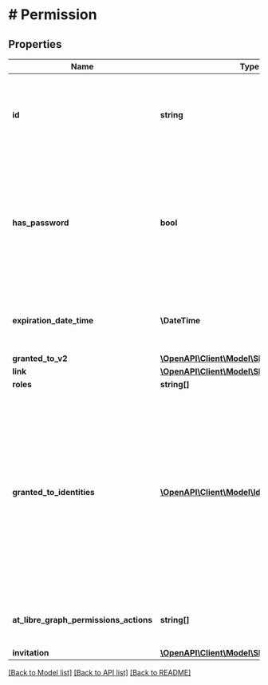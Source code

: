 # # Permission

## Properties

Name | Type | Description | Notes
------------ | ------------- | ------------- | -------------
**id** | **string** | The unique identifier of the permission among all permissions on the item. Read-only. | [optional] [readonly]
**has_password** | **bool** | Indicates whether the password is set for this permission. This property only appears in the response. Optional. Read-only. | [optional] [readonly]
**expiration_date_time** | **\DateTime** | An optional expiration date which limits the permission in time. | [optional]
**granted_to_v2** | [**\OpenAPI\Client\Model\SharePointIdentitySet**](SharePointIdentitySet.md) |  | [optional]
**link** | [**\OpenAPI\Client\Model\SharingLink**](SharingLink.md) |  | [optional]
**roles** | **string[]** |  | [optional]
**granted_to_identities** | [**\OpenAPI\Client\Model\IdentitySet[]**](IdentitySet.md) | For link type permissions, the details of the identity to whom permission was granted. This could be used to grant access to a an external user that can be identified by email, aka guest accounts. | [optional]
**at_libre_graph_permissions_actions** | **string[]** | Use this to create a permission with custom actions. | [optional]
**invitation** | [**\OpenAPI\Client\Model\SharingInvitation**](SharingInvitation.md) |  | [optional]

[[Back to Model list]](../../README.md#models) [[Back to API list]](../../README.md#endpoints) [[Back to README]](../../README.md)
